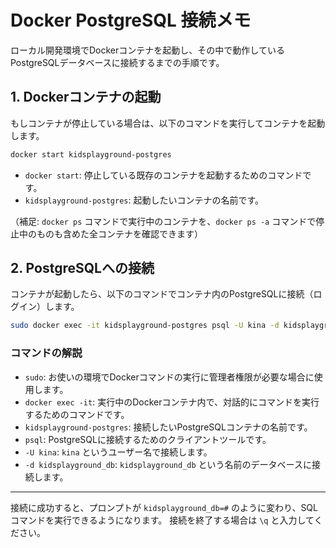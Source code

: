 # Docker PostgreSQL 接続メモ

ローカル開発環境でDockerコンテナを起動し、その中で動作しているPostgreSQLデータベースに接続するまでの手順です。

## 1. Dockerコンテナの起動

もしコンテナが停止している場合は、以下のコマンドを実行してコンテナを起動します。

```bash
docker start kidsplayground-postgres
```
- `docker start`: 停止している既存のコンテナを起動するためのコマンドです。
- `kidsplayground-postgres`: 起動したいコンテナの名前です。

（補足: `docker ps` コマンドで実行中のコンテナを、`docker ps -a` コマンドで停止中のものも含めた全コンテナを確認できます）

## 2. PostgreSQLへの接続

コンテナが起動したら、以下のコマンドでコンテナ内のPostgreSQLに接続（ログイン）します。

```bash
sudo docker exec -it kidsplayground-postgres psql -U kina -d kidsplayground_db
```

### コマンドの解説
- `sudo`: お使いの環境でDockerコマンドの実行に管理者権限が必要な場合に使用します。
- `docker exec -it`: 実行中のDockerコンテナ内で、対話的にコマンドを実行するためのコマンドです。
- `kidsplayground-postgres`: 接続したいPostgreSQLコンテナの名前です。
- `psql`: PostgreSQLに接続するためのクライアントツールです。
- `-U kina`: `kina` というユーザー名で接続します。
- `-d kidsplayground_db`: `kidsplayground_db` という名前のデータベースに接続します。

---

接続に成功すると、プロンプトが `kidsplayground_db=#` のように変わり、SQLコマンドを実行できるようになります。
接続を終了する場合は `\q` と入力してください。